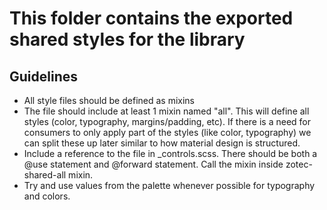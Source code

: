 # This folder contains the exported shared styles for the library

## Guidelines

- All style files should be defined as mixins
- The file should include at least 1 mixin named "all". This will define all styles (color, typography, margins/padding, etc). If there is a need for
  consumers to only apply part of the styles (like color, typography) we can split these up later similar to how material design is structured.
- Include a reference to the file in \_controls.scss. There should be both a @use statement and @forward statement. Call the mixin inside zotec-shared-all mixin.
- Try and use values from the palette whenever possible for typography and colors.
